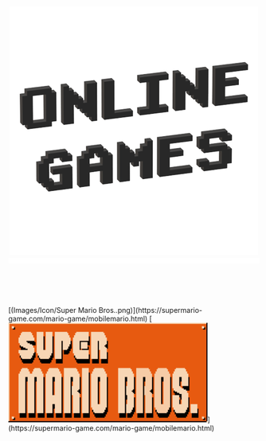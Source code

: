<p align="center">
  <img src="Images/Icon/Online Games.png" />
  <img src="Images/Materiel/Ligne.png" width="800" height="11" />
  </p>
  <br></br>
  <br></br>
  [(Images/Icon/Super Mario Bros..png)](https://supermario-game.com/mario-game/mobilemario.html)
  [<img alt="Super Mario Bros." width="400px" height="200" src="Images/Icon/Super Mario Bros..png" />](https://supermario-game.com/mario-game/mobilemario.html)

